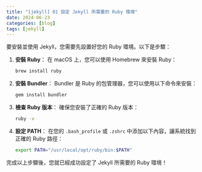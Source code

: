 ```yaml
---
title: "[jekyll] 01 設定 Jekyll 所需要的 Ruby 環境"
date: 2024-06-23
categories: [blog]
tags: [jekyll]
---
```


要安裝並使用 Jekyll，您需要先設置好您的 Ruby 環境。以下是步驟：

1. **安裝 Ruby**：
    在 macOS 上，您可以使用 Homebrew 來安裝 Ruby：

    ```bash
    brew install ruby
    ```

2. **安裝 Bundler**：
    Bundler 是 Ruby 的包管理器，您可以使用以下命令來安裝：

    ```bash
    gem install bundler
    ```

3. **檢查 Ruby 版本**：
    確保您安裝了正確的 Ruby 版本：

    ```bash
    ruby -v
    ```

4. **設定 PATH**：
    在您的 `.bash_profile` 或 `.zshrc` 中添加以下內容，讓系統找到正確的 Ruby 路徑：

    ```bash
    export PATH="/usr/local/opt/ruby/bin:$PATH"
    ```

完成以上步驟後，您就已經成功設定了 Jekyll 所需要的 Ruby 環境！
